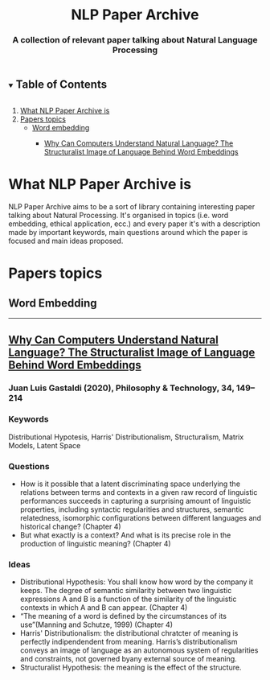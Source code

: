 <h1 align="center">NLP Paper Archive</h1>
  <h3 align="center">A collection of relevant paper talking about Natural Language Processing</h3>
  
  <!-- TABLE OF CONTENTS -->
<details open="open">
  <summary><h2 style="display: inline-block">Table of Contents</h2></summary>
  <ol>
    <li>
      <a href="#what-nlp-paper-archive-is">What NLP Paper Archive is</a>
    </li>
    <li>
      <a href="#papers-topics">Papers topics</a>
      <ul>
        <li><a href="#word-embedding-ciao">Word embedding</a></li>
          <ul>
        <li><a href="#why-can-computer">Why Can Computers Understand Natural Language? The Structuralist Image of Language Behind Word Embeddings</a></li>
          </ul>
      </ul>
    </li>
  </ol>
</details>


<!-- WHAT NLP PAPER ARCHIVE IS -->
# What NLP Paper Archive is

NLP Paper Archive aims to be a sort of library containing interesting paper talking about Natural Processing. It's organised in topics (i.e. word embedding, ethical application, ecc.) and every paper it's with a description made by important keywords, main questions around which the paper is focused and main ideas proposed.

<!-- PAPERS TOPIC -->
# Papers topics

<!-- WORD EMBEDDING CIAO-->
## Word Embedding
-------
<!-- WHY CAN COMPUTER -->
## [Why Can Computers Understand Natural Language? The Structuralist Image of Language Behind Word Embeddings](https://www.researchgate.net/publication/341393890_Why_Can_Computers_Understand_Natural_Language_The_Structuralist_Image_of_Language_Behind_Word_Embeddings)
### Juan Luis Gastaldi (2020), Philosophy & Technology, 34, 149–214


### Keywords 
Distributional Hypotesis, Harris' Distributionalism, Structuralism, Matrix Models, Latent Space
### Questions
* How is it possible that a latent discriminating space underlying the relations between terms and
contexts in a given raw record of linguistic performances succeeds in capturing a surprising amount of
linguistic properties, including syntactic regularities and structures, semantic relatedness,
isomorphic configurations between different languages and historical change? (Chapter 4)
* But what exactly is a context? And what is its precise role in the production of linguistic meaning? (Chapter 4)
### Ideas
* Distributional Hypothesis: You shall know how word by the company it keeps. 
The degree of semantic similarity between two linguistic expressions A and B is a function of the similarity of
the linguistic contexts in which A and B can appear. (Chapter 4)
* “The meaning of a word is defined by the circumstances of its use”(Manning and Schutze, 1999) (Chapter 4)
* Harris' Distributionalism: the distributional chratcter of meaning is perfectly indipendendent from meaning. Harris’s  distributionalism conveys  an  image  of language as an autonomous system of regularities and constraints, not governed byany  external  source  of  meaning.
* Structuralist Hypothesis: the meaning is the effect of the structure.




  
